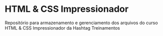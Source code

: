 # HTML & CSS Impressionador
Repositório para armazenamento e gerenciamento dos arquivos do curso HTML & CSS Impressionador da Hashtag Treinamentos
